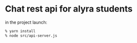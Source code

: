 # Chat rest api for alyra students

in the project launch:

```zsh
% yarn install
% node src/api-server.js
```
